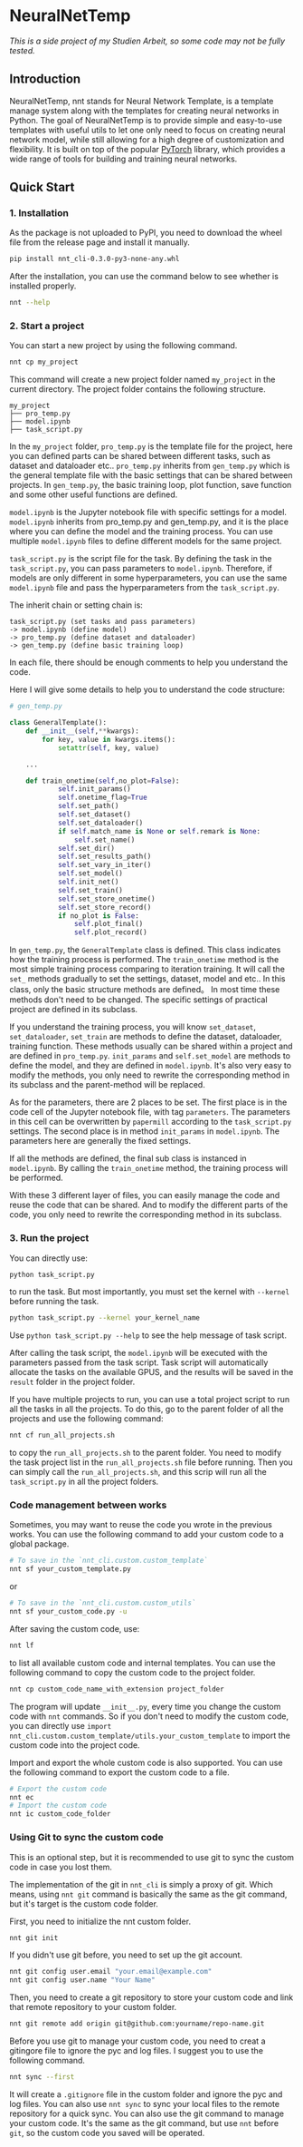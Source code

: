 # NeuralNetTemp

*This is a side project of my Studien Arbeit, so some code may not be fully tested.*

## Introduction

NeuralNetTemp, nnt stands for Neural Network Template, is a template manage system along with the templates for creating neural networks in Python. The goal of NeuralNetTemp is to provide simple and easy-to-use templates with useful utils to let one only need to focus on creating neural network model, while still allowing for a high degree of customization and flexibility.
It is built on top of the popular [PyTorch](https://pytorch.org/) library, which provides a wide range of tools for building and training neural networks.

## Quick Start

### 1. Installation

As the package is not uploaded to PyPI, you need to download the wheel file from the release page and install it manually.

```bash
pip install nnt_cli-0.3.0-py3-none-any.whl
```

After the installation, you can use the command below to see whether is installed properly.

```bash
nnt --help
```

### 2. Start a project

You can start a new project by using the following command.

```bash
nnt cp my_project
```

This command will create a new project folder named `my_project` in the current directory. The project folder contains the following structure.

```
my_project
├── pro_temp.py
├── model.ipynb
├── task_script.py
```

In the `my_project` folder, `pro_temp.py` is the template file for the project, here you can defined parts can be shared between different tasks, such as dataset and dataloader etc.. `pro_temp.py` inherits from `gen_temp.py` which is the general template file with the basic settings that can be shared between projects. In `gen_temp.py`, the basic training loop, plot function, save function and some other useful functions are defined. 

`model.ipynb` is the Jupyter notebook file with specific settings for a model. `model.ipynb` inherits from pro_temp.py and gen_temp.py, and it is the place where you can define the model and the training process. You can use multiple `model.ipynb` files to define different models for the same project.

`task_script.py` is the script file for the task. By defining the task in the `task_script.py`, you can pass parameters to `model.ipynb`. Therefore, if models are only different in some hyperparameters, you can use the same `model.ipynb` file and pass the hyperparameters from the `task_script.py`.

The inherit chain or setting chain is: 

```
task_script.py (set tasks and pass parameters)
-> model.ipynb (define model)
-> pro_temp.py (define dataset and dataloader)
-> gen_temp.py (define basic training loop)
```

In each file, there should be enough comments to help you understand the code.

Here I will give some details to help you to understand the code structure:

```python
# gen_temp.py

class GeneralTemplate():
    def __init__(self,**kwargs):
        for key, value in kwargs.items():
            setattr(self, key, value)

    ...

    def train_onetime(self,no_plot=False):
            self.init_params()
            self.onetime_flag=True
            self.set_path()
            self.set_dataset()
            self.set_dataloader()
            if self.match_name is None or self.remark is None:
                self.set_name()
            self.set_dir()
            self.set_results_path()
            self.set_vary_in_iter()
            self.set_model()
            self.init_net()
            self.set_train()
            self.set_store_onetime()
            self.set_store_record()
            if no_plot is False:
                self.plot_final()
                self.plot_record()
```

In `gen_temp.py`, the `GeneralTemplate` class is defined. This class indicates how the training process is performed. The `train_onetime` method is the most simple training process comparing to iteration training. It will call the `set_` methods gradually to set the settings, dataset, model and etc.. In this class, only the basic structure methods are defined。 In most time these methods don't need to be changed. The specific settings of practical project are defined in its subclass.

If you understand the training process, you will know `set_dataset`, `set_dataloader`, `set_train` are methods to define the dataset, dataloader, training function. These methods usually can be shared within a project and are defined in `pro_temp.py`. `init_params` and `self.set_model` are methods to define the model, and they are defined in `model.ipynb`. It's also very easy to modify the methods, you only need to rewrite the corresponding method in its subclass and the parent-method will be replaced.

As for the parameters, there are 2 places to be set. The first place is in the code cell of the Jupyter notebook file, with tag `parameters`. The parameters in this cell can be overwritten by `papermill` according to the `task_script.py` settings. The second place is in method `init_params` in `model.ipynb`. The parameters here are generally the fixed settings.

If all the methods are defined, the final sub class is instanced in `model.ipynb`. By calling the `train_onetime` method, the training process will be performed.

With these 3 different layer of files, you can easily manage the code and reuse the code that can be shared. And to modify the different parts of the code, you only need to rewrite the corresponding method in its subclass.


### 3. Run the project

You can directly use:

```bash
python task_script.py
```

to run the task. But most importantly, you must set the kernel with `--kernel` before running the task.

```bash
python task_script.py --kernel your_kernel_name
```

Use `python task_script.py --help` to see the help message of task script.

After calling the task script, the `model.ipynb` will be executed with the parameters passed from the task script. Task script will automatically allocate the tasks on the available GPUS, and the results will be saved in the `result` folder in the project folder.

If you have multiple projects to run, you can use a total project script to run all the tasks in all the projects. To do this, go to the parent folder of all the projects and use the following command:

```bash
nnt cf run_all_projects.sh
```

to copy the `run_all_projects.sh` to the parent folder. You need to modify the task project list in the `run_all_projects.sh` file before running. Then you can simply call the `run_all_projects.sh`, and this scrip will run all the `task_script.py` in all the project folders.

### Code management between works

Sometimes, you may want to reuse the code you wrote in the previous works. You can use the following command to add your custom code to a global package.

```bash
# To save in the `nnt_cli.custom.custom_template`
nnt sf your_custom_template.py
```

or

```bash
# To save in the `nnt_cli.custom.custom_utils`
nnt sf your_custom_code.py -u
```

After saving the custom code, use:

```bash
nnt lf
```

to list all available custom code and internal templates. You can use the following command to copy the custom code to the project folder.

```bash
nnt cp custom_code_name_with_extension project_folder
```

The program will update `__init__.py`, every time you change the custom code with `nnt` commands. So if you don't need to modify the custom code, you can directly use `import nnt_cli.custom.custom_template/utils.your_custom_template` to import the custom code into the project code.

Import and export the whole custom code is also supported. You can use the following command to export the custom code to a file.

```bash
# Export the custom code
nnt ec
# Import the custom code
nnt ic custom_code_folder
```

### Using Git to sync the custom code

This is an optional step, but it is recommended to use git to sync the custom code in case you lost them.

The implementation of the git in `nnt_cli` is simply a proxy of git. Which means, using `nnt git` command is basically the same as the git command, but it's target is the custom code folder.


First, you need to initialize the nnt custom folder.

```bash
nnt git init
```

If you didn't use git before, you need to set up the git account.

```bash
nnt git config user.email "your.email@example.com"
nnt git config user.name "Your Name"
```

Then, you need to create a git repository to store your custom code and link that remote repository to your custom folder. 

```bash
nnt git remote add origin git@github.com:yourname/repo-name.git
```

Before you use git to manage your custom code, you need to creat a gitingore file to ignore the pyc and log files. I suggest you to use the following command.

```bash
nnt sync --first
```

It will create a `.gitignore` file in the custom folder and ignore the pyc and log files. You can also use `nnt sync` to sync your local files to the remote repository for a quick sync. You can also use the git command to manage your custom code. It's the same as the git command, but use `nnt` before `git`, so the custom code you saved will be operated.

